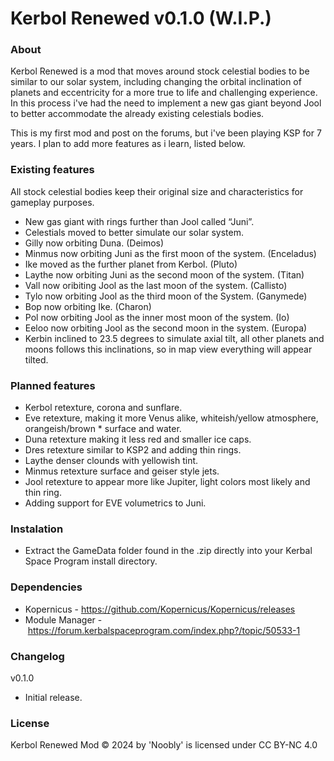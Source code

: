 # Kerbol Renewed v0.1.0 (W.I.P.)

### About

Kerbol Renewed is a mod that moves around stock celestial bodies to be similar to our solar system, including changing the orbital inclination of planets and eccentricity for a more true to life and challenging experience. In this process i've had the need to implement a new gas giant beyond Jool to better accommodate the already existing celestials bodies.

This is my first mod and post on the forums, but i've been playing KSP for 7 years. I plan to add more features as i learn, listed below.

### Existing features

All stock celestial bodies keep their original size and characteristics for gameplay purposes.

* New gas giant with rings further than Jool called “Juni”.
* Celestials moved to better simulate our solar system.
* Gilly now orbiting Duna. (Deimos)
* Minmus now orbiting Juni as the first moon of the system. (Enceladus)
* Ike moved as the further planet from Kerbol. (Pluto)
* Laythe now orbiting Juni as the second moon of the system. (Titan)
* Vall now oribiting Jool as the last moon of the system. (Callisto)
* Tylo now orbiting Jool as the third moon of the System. (Ganymede)
* Bop now orbiting Ike. (Charon)
* Pol now orbiting Jool as the inner most moon of the system. (Io)
* Eeloo now orbiting Jool as the second moon in the system. (Europa)
* Kerbin inclined to 23.5 degrees to simulate axial tilt, all other planets and moons follows this inclinations, so in map view everything will appear tilted.

### Planned features

* Kerbol retexture, corona and sunflare.
* Eve retexture, making it more Venus alike, whiteish/yellow atmosphere, orangeish/brown * surface and water.
* Duna retexture making it less red and smaller ice caps.
* Dres retexture similar to KSP2 and adding thin rings.
* Laythe denser clounds with yellowish tint.
* Minmus retexture surface and geiser style jets.
* Jool retexture to appear more like Jupiter, light colors most likely and thin ring.
* Adding support for EVE volumetrics to Juni.

### Instalation

* Extract the GameData folder found in the .zip directly into your Kerbal Space Program install directory.

### Dependencies

* Kopernicus - https://github.com/Kopernicus/Kopernicus/releases
* Module Manager - https://forum.kerbalspaceprogram.com/index.php?/topic/50533-1

### Changelog

v0.1.0

* Initial release.

### License

Kerbol Renewed Mod © 2024 by 'Noobly' is licensed under CC BY-NC 4.0 

​